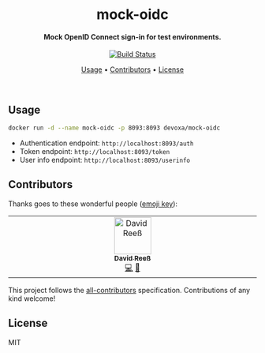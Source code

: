<!-- Title -->
<h1 align="center">
  mock-oidc
</h1>

<!-- Description -->
<h4 align="center">
  Mock OpenID Connect sign-in for test environments.
</h4>

<!-- Badges -->
<p align="center">
  <a href="https://github.com/devoxa/mock-oidc/actions?query=branch%3Amaster+workflow%3A%22Continuous+Integration%22">
    <img
      src="https://img.shields.io/github/actions/workflow/status/devoxa/mock-oidc/push.yml?branch=master&style=flat-square"
      alt="Build Status"
    />
  </a>
</p>

<!-- Quicklinks -->
<p align="center">
  <a href="#usage">Usage</a> •
  <a href="#contributors">Contributors</a> •
  <a href="#license">License</a>
</p>

<br>

## Usage

```bash
docker run -d --name mock-oidc -p 8093:8093 devoxa/mock-oidc
```

- Authentication endpoint: `http://localhost:8093/auth`
- Token endpoint: `http://localhost:8093/token`
- User info endpoint: `http://localhost:8093/userinfo`

## Contributors

Thanks goes to these wonderful people ([emoji key](https://allcontributors.org/docs/en/emoji-key)):

<!-- ALL-CONTRIBUTORS-LIST:START - Do not remove or modify this section -->
<!-- prettier-ignore-start -->
<!-- markdownlint-disable -->
<table>
  <tbody>
    <tr>
      <td align="center" valign="top" width="14.28%"><a href="https://www.david-reess.de"><img src="https://avatars3.githubusercontent.com/u/4615516?v=4?s=75" width="75px;" alt="David Reeß"/><br /><sub><b>David Reeß</b></sub></a><br /><a href="https://github.com/devoxa/mock-oidc/commits?author=queicherius" title="Code">💻</a> <a href="https://github.com/devoxa/mock-oidc/commits?author=queicherius" title="Documentation">📖</a></td>
    </tr>
  </tbody>
</table>

<!-- markdownlint-restore -->
<!-- prettier-ignore-end -->

<!-- ALL-CONTRIBUTORS-LIST:END -->

This project follows the [all-contributors](https://github.com/all-contributors/all-contributors)
specification. Contributions of any kind welcome!

## License

MIT
